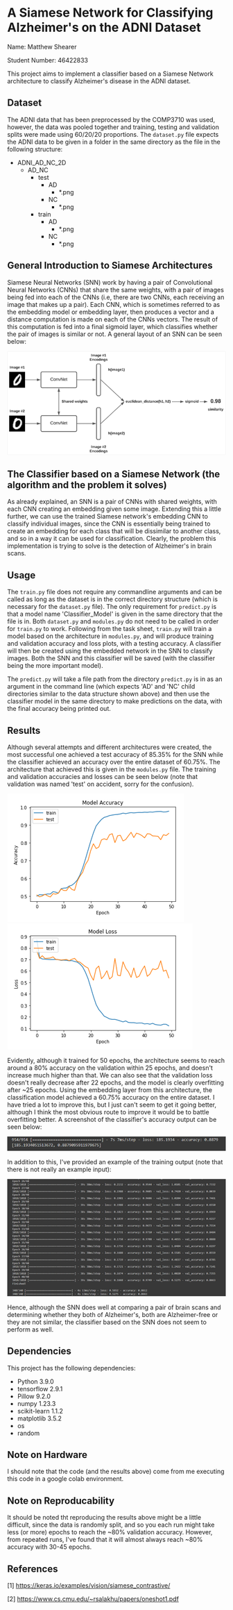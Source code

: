 # A Siamese Network for Classifying Alzheimer's on the ADNI Dataset

Name: Matthew Shearer

Student Number: 46422833

This project aims to implement a classifier based on a Siamese Network architecture to classify Alzheimer's disease in the ADNI dataset.

## Dataset

The ADNI data that has been preprocessed by the COMP3710 was used, however, the data was pooled together and training, testing and validation splits were made using 60/20/20 proportions. The `dataset.py` file expects the ADNI data to be given in a folder in the same directory as the file in the following structure:

- ADNI_AD_NC_2D
  - AD_NC
    - test
      - AD
        - *.png
      - NC
        - *.png
    - train
      - AD
        - *.png
      - NC
        - *.png

## General Introduction to Siamese Architectures

Siamese Neural Networks (SNN) work by having a pair of Convolutional Neural Networks (CNNs) that share the same weights, with a pair of images being fed into each of the CNNs (i.e, there are two CNNs, each receiving an image that makes up a pair). Each CNN, which is sometimes referred to as the embedding model or embedding layer, then produces a vector and a distance computation is made on each of the CNNs vectors. The result of this computation is fed into a final sigmoid layer, which classifies whether the pair of images is similar or not. A general layout of an SNN can be seen below:

![Screenshot](images/snn_example.png)

## The Classifier based on a Siamese Network (the algorithm and the problem it solves)

As already explained, an SNN is a pair of CNNs with shared weights, with each CNN creating an embedding given some image. Extending this a little further, we can use the trained Siamese network's embedding CNN to classify individual images, since the CNN is essentially being trained to create an embedding for each class that will be dissimilar to another class, and so in a way it can be used for classification. Clearly, the problem this implementation is trying to solve is the detection of Alzheimer's in brain scans.

## Usage

The `train.py` file does not require any commandline arguments and can be called as long as the dataset is in the correct directory structure (which is necessary for the `dataset.py` file). The only requirement for `predict.py` is that a model name 'Classifier_Model' is given in the same directory that the file is in. Both `dataset.py` and `modules.py` do not need to be called in order for `train.py` to work. Following from the task sheet, `train.py` will train a model based on the architecture in `modules.py`, and will produce training and validation accuracy and loss plots, with a testing accuracy. A classifier will then be created using the embedded network in the SNN to classify images. Both the SNN and this classifier will be saved (with the classifier being the more important model).

The `predict.py` will take a file path from the directory `predict.py` is in as an argument in the command line (which expects 'AD' and 'NC' child directories similar to the data structure shown above) and then use the classifier model in the same directory to make predictions on the data, with the final accuracy being printed out.

## Results

Although several attempts and different architectures were created, the most successful one achieved a test accuracy of 85.35% for the SNN while the classifier achieved an accuracy over the entire dataset of 60.75%. The architecture that achieved this is given in the `modules.py` file. The training and validation accuracies and losses can be seen below (note that validation was named 'test' on accident, sorry for the confusion).

![Screenshot](images/acc.png)
![Screenshot](images/loss.png)

Evidently, although it trained for 50 epochs, the architecture seems to reach around a 80% accuracy on the validation within 25 epochs, and doesn't increase much higher than that. We can also see that the validation loss doesn't really decrease after 22 epochs, and the model is clearly overfitting after ~25 epochs. Using the embedding layer from this architecture, the classification model achieved a 60.75% accuracy on the entire dataset. I have tried a lot to improve this, but I just can't seem to get it going better, although I think the most obvious route to improve it would be to battle overfitting better. A screenshot of the classifier's accuracy output can be seen below:

![Screenshot](images/classifier_acc.png)

In addition to this, I've provided an example of the training output (note that there is not really an example input):

![Screenshot](images/example_training.png)

Hence, although the SNN does well at comparing a pair of brain scans and determining whether they both of Alzheimer's, both are Alzheimer-free or they are not similar, the classifier based on the SNN does not seem to perform as well.

## Dependencies

This project has the following dependencies:
* Python 3.9.0
* tensorflow 2.9.1
* Pillow 9.2.0
* numpy 1.23.3
* scikit-learn 1.1.2
* matplotlib 3.5.2
* os
* random

## Note on Hardware

I should note that the code (and the results above) come from me executing this code in a google colab environment.

## Note on Reproducability

It should be noted tht reproducing the results above might be a little difficult, since the data is randomly split, and so you each run might take less (or more) epochs to reach the ~80% validation accuracy. However, from repeated runs, I've found that it will almost always reach ~80% accuracy with 30-45 epochs.

## References
[1] https://keras.io/examples/vision/siamese_contrastive/ 

[2] https://www.cs.cmu.edu/~rsalakhu/papers/oneshot1.pdf
